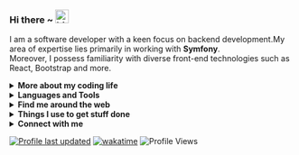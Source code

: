 ### Hi there ~ <img src="https://user-images.githubusercontent.com/1303154/88677602-1635ba80-d120-11ea-84d8-d263ba5fc3c0.gif" width="24px" alt="hi">

I am a software developer with a keen focus on backend development.My area of expertise lies primarily in working with **Symfony**.  
Moreover, I possess familiarity with diverse front-end technologies such as React, Bootstrap and more.  


[//]: # (<!--More about my coding life-->)
<details>
<summary><strong>More about my coding life</strong></summary>
<br />

![Top Langs](https://github-readme-stats.vercel.app/api/top-langs/?username=habibun&layout=compact)
<br />

![Habibun's github stats](https://github-readme-stats.vercel.app/api?username=habibun&count_private=true&show_icons=true&theme=vue)
<br />

<img align="center" src="https://github-readme-streak-stats.herokuapp.com/?user=habibun" alt="Gift's LangStat" />  
<br />

## 🏆 GitHub Trophies

![](https://github-profile-trophy.vercel.app/?username=habibun&theme=discord&no-frame=true&no-bg=false&margin-w=4)

##
</details>


[//]: # (<!--Languages and Tools-->)
<details>
<summary><strong>Languages and Tools</strong></summary>
<br/>

**Back-end**  
<code><img height="30" src="https://upload.wikimedia.org/wikipedia/commons/2/27/PHP-logo.svg"></code>
<code><img height="30" src="https://upload.wikimedia.org/wikipedia/commons/d/d9/Node.js_logo.svg"></code>

**Front-end**  
<code><img height="30" src="https://upload.wikimedia.org/wikipedia/commons/3/33/Hypertext_markup_language.png"></code>
<code><img height="30" src="https://upload.wikimedia.org/wikipedia/commons/d/d5/CSS3_logo_and_wordmark.svg"></code>
<code><img height="30" src="https://upload.wikimedia.org/wikipedia/commons/3/3b/Javascript_Logo.png"></code>
<code><img height="30" src="https://upload.wikimedia.org/wikipedia/commons/a/a7/React-icon.svg"></code>

**Databases**  
<code><img height="30" src="https://upload.wikimedia.org/wikipedia/en/d/dd/MySQL_logo.svg"></code>
<code><img height="30" src="https://upload.wikimedia.org/wikipedia/commons/2/29/Postgresql_elephant.svg"></code>
<code><img height="30" src="https://upload.wikimedia.org/wikipedia/commons/e/eb/MongoDB_Logo.png"></code>
<code><img height="30" src="https://upload.wikimedia.org/wikipedia/commons/c/ca/MariaDB_colour_logo.svg"></code>

**Cloud Servers**  
<code><img height="30" src="https://upload.wikimedia.org/wikipedia/commons/9/93/Amazon_Web_Services_Logo.svg"></code>
<code><img height="30" src="https://upload.wikimedia.org/wikipedia/commons/f/ff/DigitalOcean_logo.svg"></code>
<code><img height="30" src="https://platform.sh/platform-logos/full/white/Platformsh_logo_white.png"></code>

**Tools**  
<code><img height="30" src="https://www.docker.com/wp-content/uploads/2022/03/horizontal-logo-monochromatic-white.png"></code>
<code><img height="30" src="https://resources.jetbrains.com/storage/products/company/brand/logos/PhpStorm_icon.png"></code>
<code><img height="30" src="https://raw.githubusercontent.com/dereknguyen269/dereknguyen269/master/images/vim.png"></code>

##
</details>


[//]: # (<!--Find me around the web-->)
<details>
<summary><strong>Find me around the web</strong></summary>
<br />

<a href="https://habibun.me/"><img src="https://github.com/habibun/habibun/raw/master/etc/think.png" align="right" height="150" /></a>

[![DEV Badge](https://img.shields.io/badge/-habibun-0A0A0A?style=flat&logo=dev.to&logoColor=white)](https://dev.to/habibun)
[![StackOverflow Badge](https://img.shields.io/badge/-habibun-FE7A16?style=flat&logo=Stack%20Overflow&logoColor=white&)](https://stackoverflow.com/users/2986944/habibun?tab=profile)
[![Instagram Badge](https://img.shields.io/badge/-Instagram-C13584?style=flat&logo=Instagram&logoColor=white)](https://www.instagram.com/HabibunNoby/ "Follow on Instagram")
[![Soundcloud Badge](https://img.shields.io/badge/-Soundcloud-FE5000?style=flat&logo=Soundcloud&logoColor=white)](https://soundcloud.com/habibunnoby)
[![Spotify Badge](https://img.shields.io/badge/-Spotify-1DB954?style=flat&logo=Spotify&logoColor=white)](https://open.spotify.com/user/aabwnuxg95e45w0kznnn08nq9 "My Spotify playlists")
[![YouTube Badge](https://img.shields.io/badge/-YouTube-FF0000?style=flat&logo=YouTube&logoColor=white)](https://www.youtube.com/@habibun/playlists "My YouTube playlists")
[![Reddit Badge](https://img.shields.io/badge/-u/habibun-FF4500?style=flat&logo=Reddit&logoColor=white)](https://www.reddit.com/user/HabibunNoby/ "Find on Reddit")

##
</details>


[//]: # (<!--Things I use to get stuff done-->)
<details>
<summary><strong>Things I use to get stuff done</strong></summary>
<ul>
    <li><b>OS:</b> Ubuntu 22.04</li>
    <li><b>Laptop: </b> Lenovo</li>
    <li><b>Browser: </b> Google Chrome</li>
    <li><b>Terminal: </b> GNOME Terminal</li>
    <li><b>Code Editor:</b> PhpStorm</li>
    <li><b>To Stay Updated:</b> Dev.to, Medium, Linkedin and Twitter</li>
</ul>
&nbsp; &nbsp; :gear: Checkout My PhpStorm Configurations <a href="https://github.com/habibun/phpstorm-settings">Here</a>

##
</details>


[//]: # (<!--Connect with me-->)
<details>
<summary><strong>Connect with me</strong></summary>
<br />

[![Gmail Badge](https://img.shields.io/badge/-Gmail-c14438?style=flat&logo=Gmail&logoColor=white)](mailto:habibun.noby@gmail.com "Connect via Email")
[![Linkedin Badge](https://img.shields.io/badge/-LinkedIn-0072b1?style=flat&logo=Linkedin&logoColor=white)](https://www.linkedin.com/in/habibun/ "Connect on LinkedIn")
[![Telegram Badge](https://img.shields.io/badge/-Telegram-0088CC?style=flat&logo=Telegram&logoColor=white)](https://t.me/HabibunNoby "Contact on Telegram")
[![Twitter Badge](https://img.shields.io/badge/-@Twitter-00acee?style=flat&logo=Twitter&logoColor=white)](https://twitter.com/intent/follow?screen_name=HabibunNoby "Follow on Twitter")
[![Messenger Badge](https://img.shields.io/badge/-Messenger-0078FF?style=flat&logo=Messenger&logoColor=white)](https://m.me/HabibunNoby "Connect on Facebook")

##
</details>


[![Profile last updated](https://img.shields.io/github/last-commit/habibun/habibun/main?label=Last%20updated&style=flat&color=blue)](https://github.com/habibun/habibun/commits)
[![wakatime](https://wakatime.com/badge/user/758dffa4-ed02-4160-82f0-b8699f55f1c8.svg)](https://wakatime.com/@758dffa4-ed02-4160-82f0-b8699f55f1c8)
![Profile Views](https://komarev.com/ghpvc/?username=habibun&color=blue)

